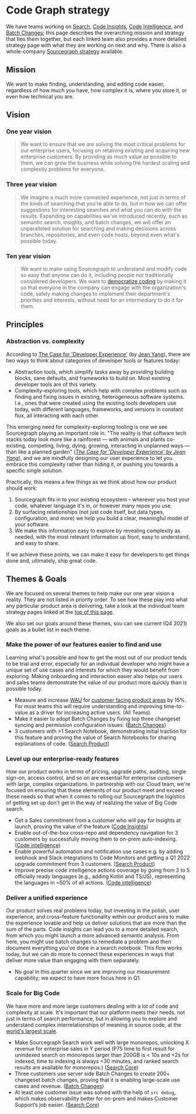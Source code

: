 # Code Graph strategy

We have teams working on [Search](./search/index.md), [Code Insights](./code-insights/index.md), [Code Intelligence](./code-intelligence/index.md), and [Batch Changes](./batch-changes/index.md); this page describes the overarching mission and strategy that ties them together, but each linked team also provides a more detailed strategy page with what they are working on next and why. There is also a whole-company [Sourcegraph strategy](../index.md) available.

## Mission

We want to make finding, understanding, and editing code easier, regardless of how much you have, how complex it is, where you store it, or even how technical you are.

## Vision

### One year vision

> We want to ensure that we are solving the most critical problems for our enterprise users, focusing on retaining existing and acquiring new enterprise customers. By providing as much value as possible to them, we can grow the business while solving the hardest scaling and complexity problems for everyone.

### Three year vision

> We imagine a much more connected experience, not just in terms of the kinds of searching that you're able to do, but in how we can offer suggestions for interesting searches and what you can do with the results. Expanding on capabilities we've introduced recently, such as semantic search, insights, and batch changes, we will offer an unparalleled solution for searching and making decisions across branches, repositories, and even code hosts, beyond even what's possible today.

### Ten year vision

> We want to make using Sourcegraph to understand and modify code so easy that anyone can do it, including people not traditionally considered developers. We want to [democratize coding](../index.md#ten-year-vision) by making it so that everyone in the company can engage with the organization's code, safely making changes to implement their department's priorities and interests, without need for an intermediary to do it for them.

## Principles

### Abstraction vs. complexity

According to [The Case for 'Developer Experience'](https://future.a16z.com/the-case-for-developer-experience/) (by [Jean Yang](https://twitter.com/jeanqasaur)), there are two ways to think about categories of developer tools or features today:

- Abstraction tools, which simplify tasks away by providing building blocks, sane defaults, and frameworks to build on. Most existing developer tools are of this variety.
- Complexity-exploring tools, which help with complex problems such as finding and fixing issues in existing, heterogeneous software systems. I.e., ones that were created using the existing tools developers use today, with different languages, frameworks, and versions in constant flux, all interacting with each other.

This emerging need for complexity-exploring tooling is one we see Sourcegraph playing an important role in. "The reality is that software tech stacks today look more like a rainforest — with animals and plants co-existing, competing, living, dying, growing, interacting in unplanned ways — than like a planned garden" ([_The Case for 'Developer Experience' by Jean Yang_][1]), and we are mindfully designing our user experience to let you embrace this complexity rather than hiding it, or pushing you towards a specific single solution.

Practically, this means a few things as we think about how our product should work:

1. Sourcegraph fits in to your existing ecosystem – wherever you host your code, whatever language it's in, or however many repos you use.
1. By surfacing relationships (not just code itself, but data types, configuration, and more) we help you build a clear, meaningful model of your software.
1. We make this information easy to explore by revealing complexity as needed, with the most relevant information up front, easy to understand, and easy to share.

If we achieve these points, we can make it easy for developers to get things done and, ultimately, ship great code.

[1]: https://future.a16z.com/the-case-for-developer-experience/

## Themes & Goals

We are focused on several themes to help make our one year vision a reality. They are not listed in priority order. To see how these play into what any particular product area is delivering, take a look at the individual team strategy pages linked at the [top of this page](#code-graph).

We also set our goals around these themes, sou can see current (Q4 2021) goals as a bullet list in each theme.

### Make the power of our features easier to find and use

Learning what's possible and how to get the most out of our product tends to be trial and error, especially for an individual developer who might have a unique set of use cases and interests for which they would benefit from exploring. Making onboarding and interaction easier also helps our users and sales teams demonstrate the value of our product more quickly than is possible today.

- Measure and increase [WAU](../../../bizops/user_definitions.md) for [customer facing product areas](https://github.com/sourcegraph/handbook/blob/main/data/product_areas.yml) by 15%. For most teams this will require understanding and improving time-to-value as a driver for increasing active users. (All Teams)
- Make it easier to adopt Batch Changes by fixing top three changeset syncing and permission configuration issues. ([Batch Changes](./batch-changes/index.md))
- 3 customers with >1 Search Notebook, demonstrating initial traction for this feature and proving the value of Search Notebooks for sharing explanations of code. ([Search Product](./search/index.md))

### Level up our enterprise-ready features

How our product works in terms of pricing, upgrade paths, auditing, single sign-on, access control, and so on are essential for enterprise customers with large, complex organizations. In partnership with our Cloud team, we're focused on ensuring that these elements of our product meet and exceed these needs so that when it comes to rolling out Sourcegraph the logistics of getting set up don't get in the way of realizing the value of Big Code search.

- Get a Sales commitment from a customer who will pay for Insights at launch, proving the value of the feature ([Code Insights](./code-insights/index.md))
- Enable out-of-the-box cross-repo and dependency navigation for 3 customers by successfully moving them to on-prem auto-indexing. ([Code intelligence](./code-intelligence/index.md))
- Enable powerful automation and notification use cases e.g. by adding webhook and Slack integrations to Code Monitors and getting a Q1 2022 upgrade commitment from 3 customers. ([Search Product](./search/index.md))
- Improve precise code intelligence actions coverage by going from 3 to 5 officially ready languages (e.g., adding Kotlin and TS/JS), representing the languages in ~50% of all actions. ([Code intelligence](./code-intelligence/index.md))

### Deliver a unified experience

Our product solves real problems today, but investing in the polish, user experience, and cross-feature functionality within our product area to make the experience lovable and help us deliver solutions that are more than the sum of the parts. Code insights can lead you to a more detailed search, from which you might launch a more advanced semantic analysis. From here, you might use batch changes to remediate a problem and then document everything you've done in a search notebook. This flow works today, but we can do more to connect these experiences in ways that deliver more value than engaging with them separately.

- No goal in this quarter since we are improving our measurement capability; we expect to have more focus here in Q1.

### Scale for Big Code

We have more and more large customers dealing with a lot of code and complexity at scale. It's important that our platform meets their needs, not just in terms of search performance, but in allowing you to explore and understand complex interrelationships of meaning in source code, at the [world's largest scale](../index.md#big-code).

- Make Sourcegraph Search work well with large monorepos, unlocking X revenue for enterprise sales in Y period (P75 time to first result for unindexed search on monorepos larger than 200GB is < 10s and <2s for indexed, time to indexing is always <30 minutes, and ranked search results are available for monorepos.) ([Search Core](./search/index.md))
- Three customers use server side Batch Changes to create 200+ changeset batch changes, proving that it is enabling large-scale use cases and revenue. ([Batch Changes](./batch-changes/index.md))
- At least one customer issue was solved with the help of `src debug`, which makes observability better for on-prem and makes Customer Support’s job easier. ([Search Core](./search/index.md))
